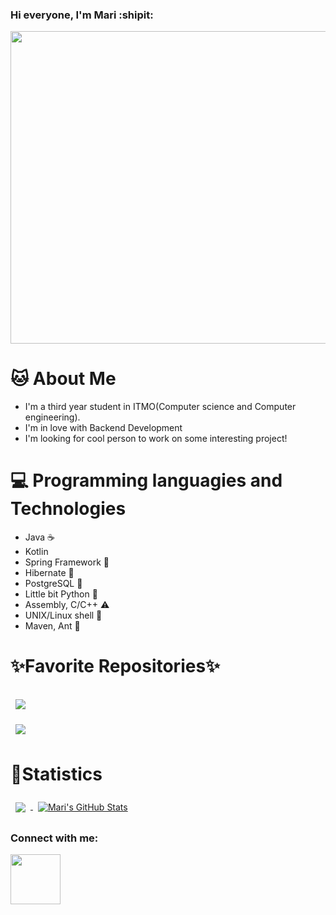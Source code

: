 ### Hi everyone, I'm Mari :shipit:
<img src="https://mir-s3-cdn-cf.behance.net/project_modules/disp/b8232a24691911.5698d9abdde05.gif" width="700" height="500"/>


# 🐱 About Me
- I'm a third year student in ITMO(Computer science and Computer engineering).
- I'm in love with Backend Development
- I'm looking for cool person to work on some interesting project!

# 💻 Programming languagies and Technologies
* Java ☕
* Kotlin 
* Spring Framework 🍃
* Hibernate 🗿
* PostgreSQL 🐘
* Little bit Python 🐍
* Assembly, C/C++ ⚠️
* UNIX/Linux shell 🚬
* Maven, Ant 🔨

# ✨Favorite Repositories✨

<a href="https://github.com/evreechka/Graph-Algorithms-Visualizer">
  <img align="center" style="margin:1rem 0.5rem" src="https://github-readme-stats.vercel.app/api/pin/?username=evreechka&repo=Graph-Algorithms-Visualizer&title_color=ffffff&text_color=c9cacc&icon_color=4AB197&bg_color=1A2B34" />
</a>
<br>
<a href="https://github.com/evreechka/Scooby-Doo-App">
  <img align="center" style="margin:0.5rem" src="https://github-readme-stats.vercel.app/api/pin/?username=evreechka&repo=Scooby-Doo-App&title_color=ffffff&text_color=c9cacc&icon_color=4AB197&bg_color=1A2B34" />
</a>

# 🍹Statistics

<a href="https://github.com/evreechka">
  <img align="center" style="margin:0.5rem" src="https://github-readme-stats.vercel.app/api/top-langs/?username=evreechka&hide=html,css&title_color=ffffff&text_color=c9cacc&icon_color=4AB197&bg_color=1A2B34" />
</a>
<a href="https://github.com/evreechka">
  <img align="center" style="margin:0.5rem" src="https://github-readme-stats.vercel.app/api?username=evreechka&show_icons=true&line_height=27&count_private=true&title_color=ffffff&text_color=c9cacc&icon_color=4AB097&bg_color=1A2B34" alt="Mari's GitHub Stats" />
</a>

### Connect with me:
<a href="http://t.me/marimri">
<img src="https://www.bigbansko.com/wp-content/uploads/2016/12/img_1098.png" width="80" height="80"/>
  </a>

